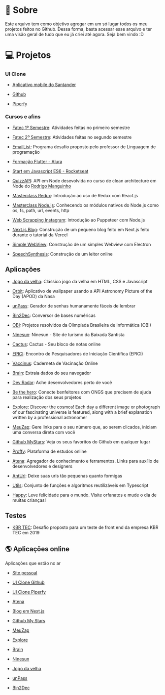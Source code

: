 # :purple_heart: Sobre
Este arquivo tem como objetivo agregar em um só lugar todos os meu projetos feitos no Github. Dessa forma, basta acessar esse arquivo e ter uma visão geral de tudo que eu já criei até agora. Seja bem vindo :D

# :computer: Projetos
### UI Clone
- [Aplicativo mobile do Santander](https://github.com/rbmelolima/UI-Clone-Santander)

- [Github](https://github.com/rbmelolima/UI-Clone-Github)

- [Piperfy](https://github.com/rbmelolima/UI-Clone-Piperfy)

### Cursos e afins
- [Fatec 1º Semestre](https://github.com/rbmelolima/Exercicios_C_1S_FATEC): Atividades feitas no primeiro semestre

- [Fatec 2º Semestre](https://github.com/rbmelolima/Exercicios_C_2S_FATEC): Atividades feitas no segundo semestre

- [EmailList](https://github.com/rbmelolima/EmailList): Programa desafio proposto pelo professor de Linguagem de programação

- [Formação Flutter - Alura](https://github.com/rbmelolima/Bytebank)

- [Start em Javascript ES6 - Rocketseat](https://github.com/rbmelolima/StartES6)

- [QuizzAPI](https://github.com/rbmelolima/QuizzAPI): API em Node desevolvida no curso de clean architecture em Node do [Rodrigo Manguinho](https://www.udemy.com/user/rodrigo-manguinho/)

- [Masterclass Redux](https://github.com/rbmelolima/Masterclass-Redux): Introdução ao uso de Redux com React.js

- [Masterclass Node.js](https://github.com/rbmelolima/Masterclass-Node): Conhecendo os módulos nativos do Node.js como os, fs, path, url, events, http

- [Web Scrapping Instagram](https://github.com/rbmelolima/Web-Scraping-Instagram): Introdução ao Puppeteer com Node.js

- [Next.js Blog](https://github.com/rbmelolima/Nextjs-Blog): Construção de um pequeno blog feito em Next.js feito durante o tutorial da Vercel

- [Simple WebView](https://github.com/rbmelolima/Simple-Webview): Construção de um simples Webview com Electron

- [SpeechSynthesis](https://github.com/rbmelolima/SpeechSynthesis): Construção de um leitor online

## Aplicações
- [Jogo da velha](https://github.com/rbmelolima/Tictactoe): Clássico jogo da velha em HTML, CSS e Javascript

- [Orbit](https://github.com/rbmelolima/Orbit): Aplicativo de wallpaper usando a API Astronomy Picture of the Day (APOD) da Nasa

- [unPass](https://github.com/rbmelolima/unPass): Gerador de senhas humanamente fáceis de lembrar

- [Bin2Dec](https://github.com/rbmelolima/Bin2Dec): Conversor de bases numéricas

- [OBI](https://github.com/rbmelolima/OBI): Projetos resolvidos da Olimpíada Brasileira de Informática (OBI)

- [Ninesun](https://github.com/rbmelolima/Ninesun): Ninesun - Site de turismo da Baixada Santista

- [Cactus](https://github.com/rbmelolima/Cactus): Cactus - Seu bloco de notas online

- [EPICI](https://github.com/rbmelolima/EPICI): Encontro de Pesquisadores de Iniciação Científica (EPICI)

- [Vaccinus](https://github.com/rbmelolima/Vacinnus): Caderneta de Vacinação Online

- [Brain](https://github.com/rbmelolima/Brain): Extraia dados do seu navegador

- [Dev Radar](https://github.com/rbmelolima/DevRadar): Ache desenvolvedores perto de você

- [Be the hero](https://github.com/rbmelolima/Be-the-hero): Conecte benfeitores com ONGS que precisem de ajuda para realização dos seus projetos

- [Explore](https://github.com/rbmelolima/Explore): Discover the cosmos! Each day a different image or photograph of our fascinating universe is featured, along with a brief explanation written by a professional astronomer

- [MeuZap](https://github.com/rbmelolima/MeuZap): Gere links para o seu número que, ao serem clicados, iniciam uma conversa direta com você

- [Github MyStars](https://github.com/rbmelolima/Github-MyStars): Veja os seus favoritos do Github em qualquer lugar

- [Proffy](https://github.com/rbmelolima/Proffy): Plataforma de estudos online

- [Atena](https://github.com/rbmelolima/Atena): Agregador de conhecimento e ferramentos. Links para auxílio de desenvolvedores e designers

- [AntUrl](https://github.com/rbmelolima/AntUrl): Deixe suas urls tão pequenas quanto formigas

- [Utils](https://github.com/rbmelolima/Utils): Conjunto de funções e algoritmos reutilizáveis em Typescript

- [Happy](https://github.com/rbmelolima/Happy): Leve felicidade para o mundo. Visite orfanatos e mude o dia de muitas crianças!

## Testes
- [KBR TEC](https://github.com/rbmelolima/DecoraPresentes): Desafio proposto para um teste de front end da empresa KBR TEC em 2019


## :earth_americas: Aplicações online
Aplicações que estão no ar

- [Site pessoal](https://www.rbmelolima.com.br/)

- [UI Clone Github](https://ui-clone-github-sooty.vercel.app/)

- [UI Clone Piperfy](https://clone-piperfy.vercel.app/)

- [Atena](https://rbmelolima.github.io/Atena/)

- [Blog em Next.js](https://nextjs-blog-eight-phi-54.vercel.app/)

- [Github My Stars](https://github-my-stars.vercel.app/)

- [MeuZap](https://rbmelolima.github.io/MeuZap)

- [Explore](https://www.rbmelolima.com.br/Explore/)

- [Brain](http://www.rbmelolima.com.br/Brain/)

- [Ninesun](https://www.rbmelolima.com.br/Ninesun)

- [Jogo da velha](https://rbmelolima.github.io/Tictactoe)

- [unPass](https://rbmelolima.github.io/unPass/)

- [Bin2Dec](http://rbmelolima.github.io/Bin2Dec/)
